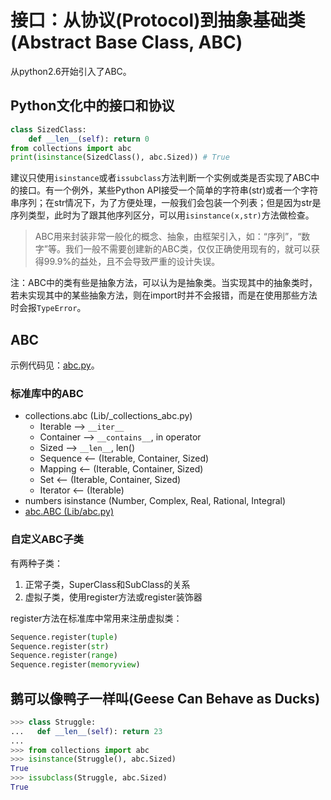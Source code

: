 # 接口：从协议(Protocol)到抽象基础类(Abstract Base Class, ABC)

从python2.6开始引入了ABC。

## Python文化中的接口和协议

```python
class SizedClass:
    def __len__(self): return 0
from collections import abc
print(isinstance(SizedClass(), abc.Sized)) # True
```

建议只使用`isinstance`或者`issubclass`方法判断一个实例或类是否实现了ABC中的接口。有一个例外，某些Python API接受一个简单的字符串(str)或者一个字符串序列；在str情况下，为了方便处理，一般我们会包装一个列表；但是因为str是序列类型，此时为了跟其他序列区分，可以用`isinstance(x,str)`方法做检查。

> ABC用来封装非常一般化的概念、抽象，由框架引入，如：“序列”，“数字”等。我们一般不需要创建新的ABC类，仅仅正确使用现有的，就可以获得99.9%的益处，且不会导致严重的设计失误。

注：ABC中的类有些是抽象方法，可以认为是抽象类。当实现其中的抽象类时，若未实现其中的某些抽象方法，则在import时并不会报错，而是在使用那些方法时会报`TypeError`。

## ABC

示例代码见：[abc.py](abc.py)。

### 标准库中的ABC

- collections.abc (Lib/_collections_abc.py)
  - Iterable  --> `__iter__`
  - Container --> `__contains__`, in operator
  - Sized     --> `__len__`, len()
  - Sequence <-- (Iterable, Container, Sized)
  - Mapping  <-- (Iterable, Container, Sized)
  - Set      <-- (Iterable, Container, Sized)
  - Iterator <-- (Iterable)
- numbers isinstance (Number, Complex, Real, Rational, Integral)
- [abc.ABC (Lib/abc.py)](https://docs.python.org/3/library/abc.html)

### 自定义ABC子类

有两种子类：

1. 正常子类，SuperClass和SubClass的关系
1. 虚拟子类，使用register方法或register装饰器

register方法在标准库中常用来注册虚拟类：

```python
Sequence.register(tuple)
Sequence.register(str)
Sequence.register(range)
Sequence.register(memoryview)
```

## 鹅可以像鸭子一样叫(Geese Can Behave as Ducks)

```python
>>> class Struggle:
...   def __len__(self): return 23
...
>>> from collections import abc
>>> isinstance(Struggle(), abc.Sized)
True
>>> issubclass(Struggle, abc.Sized)
True
```